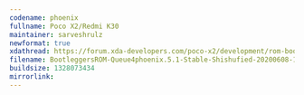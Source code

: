 ```yaml
---
codename: phoenix
fullname: Poco X2/Redmi K30
maintainer: sarveshrulz
newformat: true
xdathread: https://forum.xda-developers.com/poco-x2/development/rom-bootleggersrom-5-1-stable-phoenix-t4088115
filename: BootleggersROM-Queue4phoenix.5.1-Stable-Shishufied-20200608-180417.zip
buildsize: 1328073434
mirrorlink:
---
```

